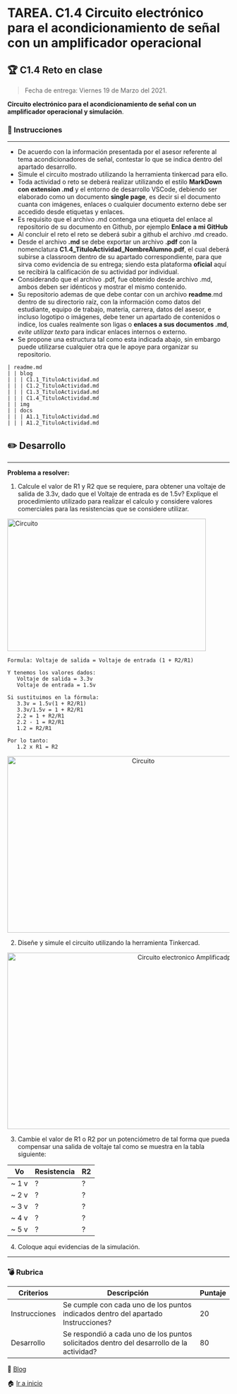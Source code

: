 # TAREA. C1.4 Circuito electrónico para el acondicionamiento de señal con un amplificador operacional
## 🏆 C1.4 Reto en clase

> Fecha de entrega: Viernes 19 de Marzo del 2021.
> 
**Circuito electrónico para el acondicionamiento de señal con un amplificador operacional y simulación**.

### 📘 Instrucciones

___

- De acuerdo con la información presentada por el asesor referente al tema acondicionadores de señal, contestar lo que se indica dentro del apartado desarrollo.
- Simule el circuito mostrado utilizando la herramienta tinkercad para ello.
- Toda actividad o reto se deberá realizar utilizando el estilo **MarkDown con extension .md** y el entorno de desarrollo VSCode, debiendo ser elaborado como un documento **single page**, es decir si el documento cuanta con imágenes, enlaces o cualquier documento externo debe ser accedido desde etiquetas y enlaces.
- Es requisito que el archivo .md contenga una etiqueta del enlace al repositorio de su documento en Github, por ejemplo **Enlace a mi GitHub**
- Al concluir el reto el reto se deberá subir a github el archivo .md creado.
- Desde el archivo **.md** se debe exportar un archivo **.pdf** con la nomenclatura **C1.4_TituloActividad_NombreAlumno.pdf**, el cual deberá subirse a classroom dentro de su apartado correspondiente, para que sirva como evidencia de su entrega; siendo esta plataforma **oficial** aquí se recibirá la calificación de su actividad por individual.
- Considerando que el archivo .pdf, fue obtenido desde archivo .md, ambos deben ser idénticos y mostrar el mismo contenido.
- Su repositorio ademas de que debe contar con un archivo **readme**.md dentro de su directorio raíz, con la información como datos del estudiante, equipo de trabajo, materia, carrera, datos del asesor, e incluso logotipo o imágenes, debe tener un apartado de contenidos o indice, los cuales realmente son ligas o **enlaces a sus documentos .md**, _evite utilizar texto_ para indicar enlaces internos o externo.
- Se propone una estructura tal como esta indicada abajo, sin embargo puede utilizarse cualquier otra que le apoye para organizar su repositorio.

```  
| readme.md
| | blog
| | | C1.1_TituloActividad.md
| | | C1.2_TituloActividad.md
| | | C1.3_TituloActividad.md
| | | C1.4_TituloActividad.md
| | img
| | docs
| | | A1.1_TituloActividad.md
| | | A1.2_TituloActividad.md
```


## ✏️ Desarrollo

___

**Problema a resolver:**

1. Calcule el valor de R1 y R2 que se requiere, para obtener una voltaje de salida de 3.3v, dado que el Voltaje de entrada es de 1.5v? Explique el procedimiento utilizado para realizar el calculo y considere valores comerciales para las resistencias que se considere utilizar.

[<p align="left"> <img alt="Circuito" src="https://github.com/e-GitTeam/SistemasProgramables_VR4.0/blob/master/img/C1.x_CircuitoAcondicionadorAmOP.png" width=450 height=300>](https://github.com/e-GitTeam/SistemasProgramables_VR4.0/blob/master/img/C1.x_CircuitoAcondicionadorAmOP.png)

```
Formula: Voltaje de salida = Voltaje de entrada (1 + R2/R1)

Y tenemos los valores dados:
   Voltaje de salida = 3.3v
   Voltaje de entrada = 1.5v

Si sustituimos en la fórmula:
   3.3v = 1.5v(1 + R2/R1)
   3.3v/1.5v = 1 + R2/R1
   2.2 = 1 + R2/R1
   2.2 - 1 = R2/R1
   1.2 = R2/R1 

Por lo tanto:
   1.2 x R1 = R2
```
[<p align="center"> <img alt="Circuito" src="https://raw.githubusercontent.com/ShaaronPR/Tareas/main/img/TablaResistencias.png" width=600 height=400>](https://github.com/ShaaronPR/Tareas/blob/main/img/TablaResistencias.png)

2. Diseñe y simule el circuito utilizando la herramienta Tinkercad.

[<p align="center"> <img alt="Circuito electronico Amplificadpor" src="https://raw.githubusercontent.com/ShaaronPR/Tareas/main/img/Circuito%20electr%C3%B3nico-Amplificador.png" width=800 height=400>](https://github.com/ShaaronPR/Tareas/blob/main/img/Circuito%20electr%C3%B3nico-Amplificador.png)

3. Cambie el valor de R1 o R2 por un potenciómetro de tal forma que pueda compensar una salida de voltaje tal como se muestra en la tabla siguiente:
   
Vo |Resistencia | R2 |
----|----|---|
~ 1 v| ? | ?|
~ 2 v| ? | ?|
~ 3 v| ? | ?|
~ 4 v| ? | ?|
~ 5 v| ? | ?|

4. Coloque aqui evidencias de la simulación.
___

### :bomb: Rubrica

| Criterios     | Descripción                                                                                  | Puntaje |
| ------------- | -------------------------------------------------------------------------------------------- | ------- |
| Instrucciones | Se cumple con cada uno de los puntos indicados dentro del apartado Instrucciones?            | 20 |
| Desarrollo    | Se respondió a cada uno de los puntos solicitados dentro del desarrollo de la actividad?     | 80      |

📑 [Blog](https://github.com/ShaaronPR/Tareas/tree/main/blog)

🏠 [Ir a inicio](https://github.com/ShaaronPR/Tareas)

